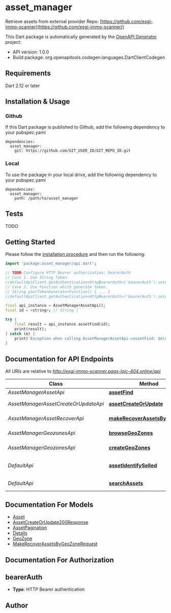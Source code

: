 # asset_manager
Retrieve assets from external provider
Repo: [https://github.com/esgi-immo-scanner](https://github.com/esgi-immo-scanner/)

This Dart package is automatically generated by the [OpenAPI Generator](https://openapi-generator.tech) project:

- API version: 1.0.0
- Build package: org.openapitools.codegen.languages.DartClientCodegen

## Requirements

Dart 2.12 or later

## Installation & Usage

### Github
If this Dart package is published to Github, add the following dependency to your pubspec.yaml
```
dependencies:
  asset_manager:
    git: https://github.com/GIT_USER_ID/GIT_REPO_ID.git
```

### Local
To use the package in your local drive, add the following dependency to your pubspec.yaml
```
dependencies:
  asset_manager:
    path: /path/to/asset_manager
```

## Tests

TODO

## Getting Started

Please follow the [installation procedure](#installation--usage) and then run the following:

```dart
import 'package:asset_manager/api.dart';

// TODO Configure HTTP Bearer authorization: bearerAuth
// Case 1. Use String Token
//defaultApiClient.getAuthentication<HttpBearerAuth>('bearerAuth').setAccessToken('YOUR_ACCESS_TOKEN');
// Case 2. Use Function which generate token.
// String yourTokenGeneratorFunction() { ... }
//defaultApiClient.getAuthentication<HttpBearerAuth>('bearerAuth').setAccessToken(yourTokenGeneratorFunction);

final api_instance = AssetManagerAssetApi();
final id = <string>; // String | 

try {
    final result = api_instance.assetFind(id);
    print(result);
} catch (e) {
    print('Exception when calling AssetManagerAssetApi->assetFind: $e\n');
}

```

## Documentation for API Endpoints

All URIs are relative to *http://esgi-immo-scanner.paas-loic-404.online/api*

Class | Method | HTTP request | Description
------------ | ------------- | ------------- | -------------
*AssetManagerAssetApi* | [**assetFind**](doc//AssetManagerAssetApi.md#assetfind) | **GET** /asset-manager/asset | FindAsset
*AssetManagerAssetCreateOrUpdateApi* | [**assetCreateOrUpdate**](doc//AssetManagerAssetCreateOrUpdateApi.md#assetcreateorupdate) | **POST** /asset-manager/asset/save | CreateOrUpdate
*AssetManagerAssetRecoverApi* | [**makeRecoverAssetsByGeoZone**](doc//AssetManagerAssetRecoverApi.md#makerecoverassetsbygeozone) | **POST** /asset-manager/asset/recover | Make Scrapping
*AssetManagerGeozonesApi* | [**browseGeoZones**](doc//AssetManagerGeozonesApi.md#browsegeozones) | **GET** /asset-manager/geozones/browse | browse
*AssetManagerGeozonesApi* | [**createGeoZones**](doc//AssetManagerGeozonesApi.md#creategeozones) | **POST** /asset-manager/geozones | create
*DefaultApi* | [**assetIdentifySelled**](doc//DefaultApi.md#assetidentifyselled) | **POST** /asset-manager/asset/identify-selled | IdentifySelled
*DefaultApi* | [**searchAssets**](doc//DefaultApi.md#searchassets) | **GET** /asset-manager/asset/search | Search assets


## Documentation For Models

 - [Asset](doc//Asset.md)
 - [AssetCreateOrUpdate200Response](doc//AssetCreateOrUpdate200Response.md)
 - [AssetPagination](doc//AssetPagination.md)
 - [Details](doc//Details.md)
 - [GeoZone](doc//GeoZone.md)
 - [MakeRecoverAssetsByGeoZoneRequest](doc//MakeRecoverAssetsByGeoZoneRequest.md)


## Documentation For Authorization


## bearerAuth

- **Type**: HTTP Bearer authentication


## Author



